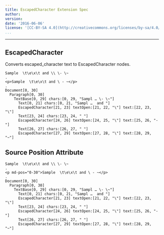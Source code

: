 ```yaml
---
title: EscapedCharacter Extension Spec
author: 
version: 
date: '2016-06-06'
license: '[CC-BY-SA 4.0](http://creativecommons.org/licenses/by-sa/4.0/)'
...
```


---

## EscapedCharacter  

Converts escaped_character text to EscapedCharacter nodes.  


```````````````````````````````` example EscapedCharacter: 1
Sample  \t\e\x\t and \\ \- \~
.
<p>Sample  \t\e\x\t and \ - ~</p>
.
Document[0, 30]
  Paragraph[0, 30]
    TextBase[0, 29] chars:[0, 29, "Sampl … \- \~"]
      Text[0, 21] chars:[0, 21, "Sampl …  and "]
      EscapedCharacter[21, 23] textOpen:[21, 22, "\"] text:[22, 23, "\"]
      Text[23, 24] chars:[23, 24, " "]
      EscapedCharacter[24, 26] textOpen:[24, 25, "\"] text:[25, 26, "-"]
      Text[26, 27] chars:[26, 27, " "]
      EscapedCharacter[27, 29] textOpen:[27, 28, "\"] text:[28, 29, "~"]
````````````````````````````````

## Source Position Attribute

```````````````````````````````` example(Source Position Attribute: 1) options(src-pos)
Sample  \t\e\x\t and \\ \- \~
.
<p md-pos="0-30">Sample  \t\e\x\t and \ - ~</p>
.
Document[0, 30]
  Paragraph[0, 30]
    TextBase[0, 29] chars:[0, 29, "Sampl … \- \~"]
      Text[0, 21] chars:[0, 21, "Sampl …  and "]
      EscapedCharacter[21, 23] textOpen:[21, 22, "\"] text:[22, 23, "\"]
      Text[23, 24] chars:[23, 24, " "]
      EscapedCharacter[24, 26] textOpen:[24, 25, "\"] text:[25, 26, "-"]
      Text[26, 27] chars:[26, 27, " "]
      EscapedCharacter[27, 29] textOpen:[27, 28, "\"] text:[28, 29, "~"]
````````````````````````````````


